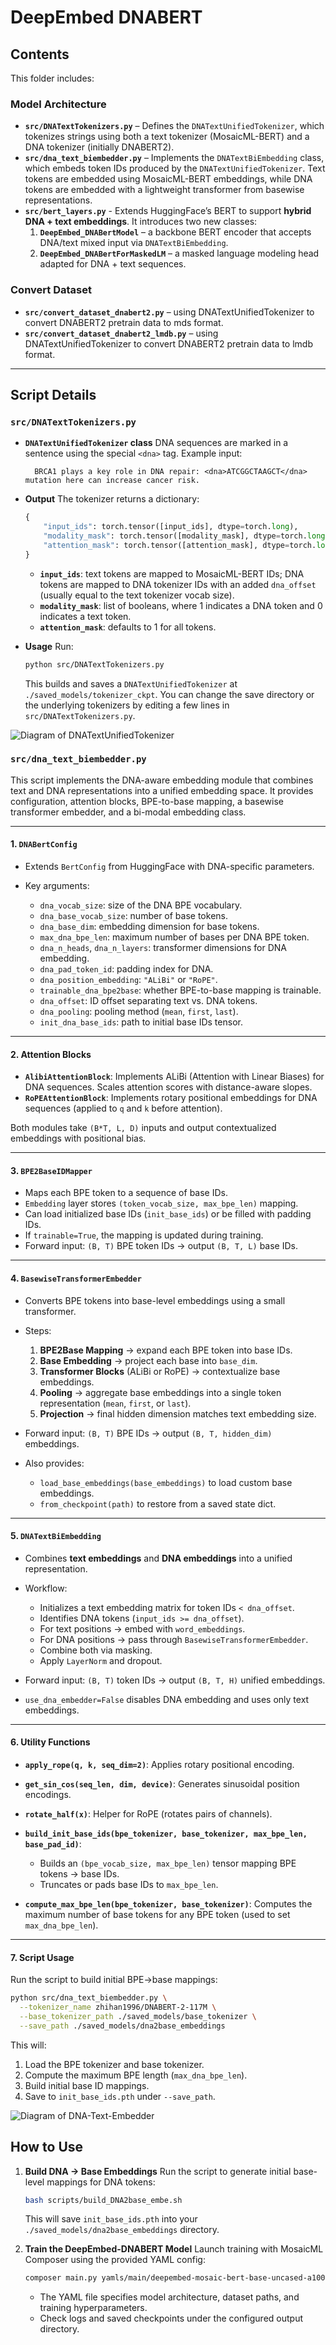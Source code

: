 # DeepEmbed DNABERT

## Contents

This folder includes:

### Model Architecture

* **`src/DNATextTokenizers.py`** – Defines the `DNATextUnifiedTokenizer`, which tokenizes strings using both a text tokenizer (MosaicML-BERT) and a DNA tokenizer (initially DNABERT2).
* **`src/dna_text_biembedder.py`** – Implements the `DNATextBiEmbedding` class, which embeds token IDs produced by the `DNATextUnifiedTokenizer`. Text tokens are embedded using MosaicML-BERT embeddings, while DNA tokens are embedded with a lightweight transformer from basewise representations.
* **`src/bert_layers.py`** - Extends HuggingFace’s BERT to support **hybrid DNA + text embeddings**. It introduces two new classes:
    1. **`DeepEmbed_DNABertModel`** – a backbone BERT encoder that accepts DNA/text mixed input via `DNATextBiEmbedding`.
    2. **`DeepEmbed_DNABertForMaskedLM`** – a masked language modeling head adapted for DNA + text sequences.


### Convert Dataset
* **`src/convert_dataset_dnabert2.py`** – using DNATextUnifiedTokenizer to convert DNABERT2 pretrain data to mds format.
* **`src/convert_dataset_dnabert2_lmdb.py`** – using DNATextUnifiedTokenizer to convert DNABERT2 pretrain data to lmdb format.


---

## Script Details

### `src/DNATextTokenizers.py`

* **`DNATextUnifiedTokenizer` class**
  DNA sequences are marked in a sentence using the special `<dna>` tag.
  Example input:

  ```
    BRCA1 plays a key role in DNA repair: <dna>ATCGGCTAAGCT</dna> mutation here can increase cancer risk.
  ```

* **Output**
  The tokenizer returns a dictionary:

  ```python
  {
      "input_ids": torch.tensor([input_ids], dtype=torch.long),
      "modality_mask": torch.tensor([modality_mask], dtype=torch.long),
      "attention_mask": torch.tensor([attention_mask], dtype=torch.long),
  }
  ```

  * **`input_ids`**: text tokens are mapped to MosaicML-BERT IDs; DNA tokens are mapped to DNA tokenizer IDs with an added `dna_offset` (usually equal to the text tokenizer vocab size).
  * **`modality_mask`**: list of booleans, where 1 indicates a DNA token and 0 indicates a text token.
  * **`attention_mask`**: defaults to 1 for all tokens.

* **Usage**
  Run:

  ```bash
  python src/DNATextTokenizers.py
  ```

  This builds and saves a `DNATextUnifiedTokenizer` at `./saved_models/tokenizer_ckpt`.
  You can change the save directory or the underlying tokenizers by editing a few lines in `src/DNATextTokenizers.py`.

![Diagram of DNATextUnifiedTokenizer](figures/DNATextUnifiedTokenizer.jpg)

### `src/dna_text_biembedder.py`

This script implements the DNA-aware embedding module that combines text and DNA representations into a unified embedding space. It provides configuration, attention blocks, BPE-to-base mapping, a basewise transformer embedder, and a bi-modal embedding class.

---

#### **1. `DNABertConfig`**

* Extends `BertConfig` from HuggingFace with DNA-specific parameters.
* Key arguments:

  * `dna_vocab_size`: size of the DNA BPE vocabulary.
  * `dna_base_vocab_size`: number of base tokens.
  * `dna_base_dim`: embedding dimension for base tokens.
  * `max_dna_bpe_len`: maximum number of bases per DNA BPE token.
  * `dna_n_heads`, `dna_n_layers`: transformer dimensions for DNA embedding.
  * `dna_pad_token_id`: padding index for DNA.
  * `dna_position_embedding`: `"ALiBi"` or `"RoPE"`.
  * `trainable_dna_bpe2base`: whether BPE-to-base mapping is trainable.
  * `dna_offset`: ID offset separating text vs. DNA tokens.
  * `dna_pooling`: pooling method (`mean`, `first`, `last`).
  * `init_dna_base_ids`: path to initial base IDs tensor.

---

#### **2. Attention Blocks**

* **`AlibiAttentionBlock`**: Implements ALiBi (Attention with Linear Biases) for DNA sequences. Scales attention scores with distance-aware slopes.
* **`RoPEAttentionBlock`**: Implements rotary positional embeddings for DNA sequences (applied to `q` and `k` before attention).

Both modules take `(B*T, L, D)` inputs and output contextualized embeddings with positional bias.

---

#### **3. `BPE2BaseIDMapper`**

* Maps each BPE token to a sequence of base IDs.
* `Embedding` layer stores `(token_vocab_size, max_bpe_len)` mapping.
* Can load initialized base IDs (`init_base_ids`) or be filled with padding IDs.
* If `trainable=True`, the mapping is updated during training.
* Forward input: `(B, T)` BPE token IDs → output `(B, T, L)` base IDs.

---

#### **4. `BasewiseTransformerEmbedder`**

* Converts BPE tokens into base-level embeddings using a small transformer.
* Steps:

  1. **BPE2Base Mapping** → expand each BPE token into base IDs.
  2. **Base Embedding** → project each base into `base_dim`.
  3. **Transformer Blocks** (ALiBi or RoPE) → contextualize base embeddings.
  4. **Pooling** → aggregate base embeddings into a single token representation (`mean`, `first`, or `last`).
  5. **Projection** → final hidden dimension matches text embedding size.
* Forward input: `(B, T)` BPE IDs → output `(B, T, hidden_dim)` embeddings.
* Also provides:

  * `load_base_embeddings(base_embeddings)` to load custom base embeddings.
  * `from_checkpoint(path)` to restore from a saved state dict.

---

#### **5. `DNATextBiEmbedding`**

* Combines **text embeddings** and **DNA embeddings** into a unified representation.
* Workflow:

  * Initializes a text embedding matrix for token IDs `< dna_offset`.
  * Identifies DNA tokens (`input_ids >= dna_offset`).
  * For text positions → embed with `word_embeddings`.
  * For DNA positions → pass through `BasewiseTransformerEmbedder`.
  * Combine both via masking.
  * Apply `LayerNorm` and dropout.
* Forward input: `(B, T)` token IDs → output `(B, T, H)` unified embeddings.
* `use_dna_embedder=False` disables DNA embedding and uses only text embeddings.

---

#### **6. Utility Functions**

* **`apply_rope(q, k, seq_dim=2)`**: Applies rotary positional encoding.
* **`get_sin_cos(seq_len, dim, device)`**: Generates sinusoidal position encodings.
* **`rotate_half(x)`**: Helper for RoPE (rotates pairs of channels).
* **`build_init_base_ids(bpe_tokenizer, base_tokenizer, max_bpe_len, base_pad_id)`**:

  * Builds an `(bpe_vocab_size, max_bpe_len)` tensor mapping BPE tokens → base IDs.
  * Truncates or pads base IDs to `max_bpe_len`.
* **`compute_max_bpe_len(bpe_tokenizer, base_tokenizer)`**: Computes the maximum number of base tokens for any BPE token (used to set `max_dna_bpe_len`).

---

#### **7. Script Usage**

Run the script to build initial BPE→base mappings:

```bash
python src/dna_text_biembedder.py \
  --tokenizer_name zhihan1996/DNABERT-2-117M \
  --base_tokenizer_path ./saved_models/base_tokenizer \
  --save_path ./saved_models/dna2base_embeddings
```

This will:

1. Load the BPE tokenizer and base tokenizer.
2. Compute the maximum BPE length (`max_dna_bpe_len`).
3. Build initial base ID mappings.
4. Save to `init_base_ids.pth` under `--save_path`.

![Diagram of DNA-Text-Embedder](figures/DeepEmbedder.png)


## How to Use

1. **Build DNA → Base Embeddings**
   Run the script to generate initial base-level mappings for DNA tokens:

   ```bash
   bash scripts/build_DNA2base_embe.sh
   ```

   This will save `init_base_ids.pth` into your `./saved_models/dna2base_embeddings` directory.

2. **Train the DeepEmbed-DNABERT Model**
   Launch training with MosaicML Composer using the provided YAML config:

   ```bash
   composer main.py yamls/main/deepembed-mosaic-bert-base-uncased-a100.yaml
   ```

   * The YAML file specifies model architecture, dataset paths, and training hyperparameters.
   * Check logs and saved checkpoints under the configured output directory.
